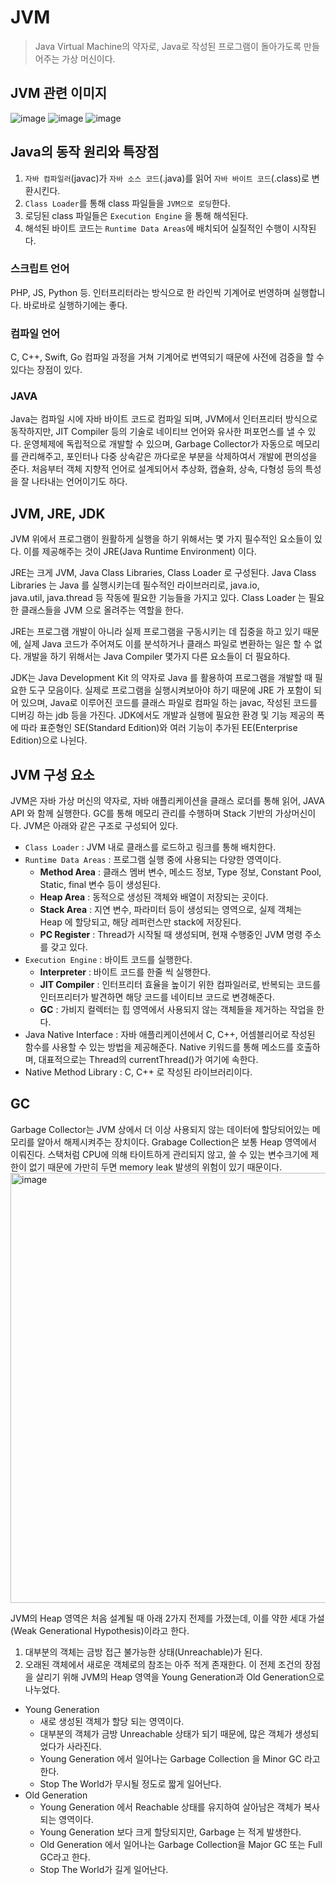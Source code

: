 # JVM
> Java Virtual Machine의 약자로, Java로 작성된 프로그램이 돌아가도록 만들어주는 가상 머신이다.
## JVM 관련 이미지
![image](https://user-images.githubusercontent.com/62461857/201794604-7f9f6389-1bc9-44e2-8dbb-eb7b1fd3c513.png)
![image](https://user-images.githubusercontent.com/62461857/201794714-a8e7ed02-f327-4c8b-840f-afce02805759.png)
![image](https://user-images.githubusercontent.com/62461857/201794725-2e6bf7e0-4e03-4b8a-a674-af3a97d3a168.png)
## Java의 동작 원리와 특장점
1. `자바 컴파일러`(javac)가 `자바 소스 코드`(.java)를 읽어 `자바 바이트 코드`(.class)로 변환시킨다. 
2. `Class Loader`를 통해 class 파일들을 `JVM으로 로딩`한다. 
3. 로딩된 class 파일들은 `Execution Engine` 을 통해 해석된다. 
4. 해석된 바이트 코드는 `Runtime Data Areas`에 배치되어 실질적인 수행이 시작된다.
### 스크립트 언어
PHP, JS, Python 등.
인터프리터라는 방식으로 한 라인씩 기계어로 번영하며 실행합니다. 바로바로 실행하기에는 좋다.
### 컴파일 언어
C, C++, Swift, Go
컴파일 과정을 거쳐 기계어로 번역되기 때문에 사전에 검증을 할 수 있다는 장점이 있다.
### JAVA
Java는 컴파일 시에 자바 바이트 코드로 컴파일 되며, JVM에서 인터프리터 방식으로 동작하지만, JIT Compiler 등의 기술로 네이티브 언어와 유사한 퍼포먼스를 낼 수 있다.
운영체제에 독립적으로 개발할 수 있으며, Garbage Collector가 자동으로 메모리를 관리해주고, 포인터나 다중 상속같은 까다로운 부분을 삭제하여서 개발에 편의성을 준다.
처음부터 객체 지향적 언어로 설계되어서 추상화, 캡슐화, 상속, 다형성 등의 특성을 잘 나타내는 언어이기도 하다.

## JVM, JRE, JDK
JVM 위에서 프로그램이 원활하게 실행을 하기 위해서는 몇 가지 필수적인 요소들이 있다.
이를 제공해주는 것이 JRE(Java Runtime Environment) 이다.

JRE는 크게 JVM, Java Class Libraries, Class Loader 로 구성된다.
Java Class Libraries 는 Java 를 실행시키는데 필수적인 라이브러리로, java.io, java.util, java.thread 등 작동에 필요한 기능들을 가지고 있다. 
Class Loader 는 필요한 클래스들을 JVM 으로 올려주는 역할을 한다.

JRE는 프로그램 개발이 아니라 실제 프로그램을 구동시키는 데 집중을 하고 있기 때문에, 실제 Java 코드가 주어져도 이를 분석하거나 클래스 파일로 변환하는 일은 할 수 없다. 개발을 하기 위해서는 Java Compiler 몇가지 다른 요소들이 더 필요하다.

JDK는 Java Development Kit 의 약자로 Java 를 활용하여 프로그램을 개발할 때 필요한 도구 모음이다. 
실제로 프로그램을 실행시켜보아야 하기 때문에 JRE 가 포함이 되어 있으며, Java로 이루어진 코드를 클래스 파일로 컴파일 하는 javac, 작성된 코드를 디버깅 하는 jdb 등을 가진다.
JDK에서도 개발과 실행에 필요한 환경 및 기능 제공의 폭에 따라 표준형인 SE(Standard Edition)와 여러 기능이 추가된 EE(Enterprise Edition)으로 나뉜다.

## JVM 구성 요소
JVM은 자바 가상 머신의 약자로, 자바 애플리케이션을 클래스 로더를 통해 읽어, JAVA API 와 함께 실행한다.
GC를 통해 메모리 관리를 수행하며 Stack 기반의 가상머신이다.
JVM은 아래와 같은 구조로 구성되어 있다.

- `Class Loader` : JVM 내로 클래스를 로드하고 링크를 통해 배치한다.
- `Runtime Data Areas` : 프로그램 실행 중에 사용되는 다양한 영역이다.
    - **Method Area** : 클래스 멤버 변수, 메소드 정보, Type 정보, Constant Pool, Static, final 변수 등이 생성된다.
    - **Heap Area** : 동적으로 생성된 객체와 배열이 저장되는 곳이다.
    - **Stack Area** : 지연 변수, 파라미터 등이 생성되는 영역으로, 실제 객체는 Heap 에 할당되고, 해당 레퍼런스만 stack에 저장된다.
    - **PC Register** : Thread가 시작될 때 생성되며, 현재 수행중인 JVM 명령 주소를 갖고 있다.
- `Execution Engine` : 바이트 코드를 실행한다.
    - **Interpreter** : 바이트 코드를 한줄 씩 실행한다.
    - **JIT Compiler** : 인터프리터 효율을 높이기 위한 컴파일러로, 반복되는 코드를 인터프리터가 발견하면 해당 코드를 네이티브 코드로 변경해준다.
    - **GC** : 가비지 컬렉터는 힙 영역에서 사용되지 않는 객체들을 제거하는 작업을 한다.
- Java Native Interface : 자바 애플리케이션에서 C, C++, 어셈블리어로 작성된 함수를 사용할 수 있는 방법을 제공해준다. Native 키워드를 통해 메소드를 호출하며, 대표적으로는 Thread의 currentThread()가 여기에 속한다.
- Native Method Library : C, C++ 로 작성된 라이브러리이다.

## GC
Garbage Collector는 JVM 상에서 더 이상 사용되지 않는 데이터에 할당되어있는 메모리를 알아서 해제시켜주는 장치이다. 
Grabage Collection은 보통 Heap 영역에서 이뤄진다. 스택처럼 CPU에 의해 타이트하게 관리되지 않고, 쓸 수 있는 변수크기에 제한이 없기 때문에 가만히 두면 memory leak 발생의 위험이 있기 때문이다. 
<img width="688" alt="image" src="https://user-images.githubusercontent.com/62461857/202705506-d18cb97b-9503-40c9-98c2-6c231b69e046.png">

JVM의 Heap 영역은 처음 설계될 때 아래 2가지 전제를 가졌는데, 이를 약한 세대 가설(Weak Generational Hypothesis)이라고 한다.
1.  대부분의 객체는 금방 접근 불가능한 상태(Unreachable)가 된다.
2.  오래된 객체에서 새로운 객체로의 참조는 아주 적게 존재한다.
이 전제 조건의 장점을 살리기 위해 JVM의 Heap 영역을 Young Generation과 Old Generation으로 나누었다.
- Young Generation
    - 새로 생성된 객체가 할당 되는 영역이다.
    - 대부분의 객체가 금방 Unreachable 상태가 되기 때문에, 많은 객체가 생성되었다가 사라진다.
    - Young Generation 에서 일어나는 Garbage Collection 을 Minor GC 라고 한다.
    - Stop The World가 무시될 정도로 짧게 일어난다.
- Old Generation
    - Young Generation 에서 Reachable 상태를 유지하여 살아남은 객체가 복사되는 영역이다. 
    - Young Generation 보다 크게 할당되지만, Garbage 는 적게 발생한다.
    - Old Generation 에서 일어나는 Garbage Collection을 Major GC 또는 Full GC라고 한다.
    - Stop The World가 길게 일어난다.
 